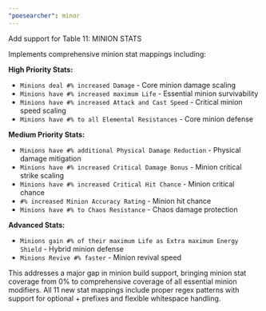 ```yaml
---
"poesearcher": minor
---
```


Add support for Table 11: MINION STATS

Implements comprehensive minion stat mappings including:

**High Priority Stats:**
- `Minions deal #% increased Damage` - Core minion damage scaling
- `Minions have #% increased maximum Life` - Essential minion survivability
- `Minions have #% increased Attack and Cast Speed` - Critical minion speed scaling
- `Minions have #% to all Elemental Resistances` - Core minion defense

**Medium Priority Stats:**
- `Minions have #% additional Physical Damage Reduction` - Physical damage mitigation
- `Minions have #% increased Critical Damage Bonus` - Minion critical strike scaling
- `Minions have #% increased Critical Hit Chance` - Minion critical chance
- `#% increased Minion Accuracy Rating` - Minion hit chance
- `Minions have #% to Chaos Resistance` - Chaos damage protection

**Advanced Stats:**
- `Minions gain #% of their maximum Life as Extra maximum Energy Shield` - Hybrid minion defense
- `Minions Revive #% faster` - Minion revival speed

This addresses a major gap in minion build support, bringing minion stat coverage from 0% to comprehensive coverage of all essential minion modifiers. All 11 new stat mappings include proper regex patterns with support for optional + prefixes and flexible whitespace handling.